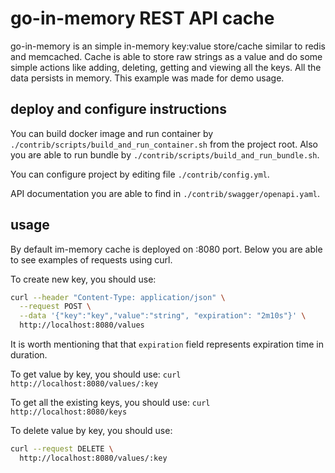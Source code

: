 # go-in-memory REST API cache

go-in-memory is an simple in-memory key:value store/cache similar to redis and memcached. Cache is able to store raw strings as a value and do some simple actions like adding, deleting, getting and viewing all the keys. All the data persists in memory. This example was made for demo usage. 

## deploy and configure instructions 

You can build docker image and run container by `./contrib/scripts/build_and_run_container.sh` from the project root. Also you are able to run bundle by `./contrib/scripts/build_and_run_bundle.sh`. 

You can configure project by editing file `./contrib/config.yml`. 

API documentation you are able to find in `./contrib/swagger/openapi.yaml`.

## usage

By default im-memory cache is deployed on :8080 port. Below you are able to see examples of requests using curl. 

To create new key, you should use: 


```sh
curl --header "Content-Type: application/json" \
  --request POST \
  --data '{"key":"key","value":"string", "expiration": "2m10s"}' \  
  http://localhost:8080/values
```  
It is worth mentioning that that `expiration` field represents expiration time in duration. 


To get value by key, you should use: 
`curl http://localhost:8080/values/:key`

To get all the existing keys, you should use: 
`curl http://localhost:8080/keys`

To delete value by key, you should use: 
```sh
curl --request DELETE \
  http://localhost:8080/values/:key
```
